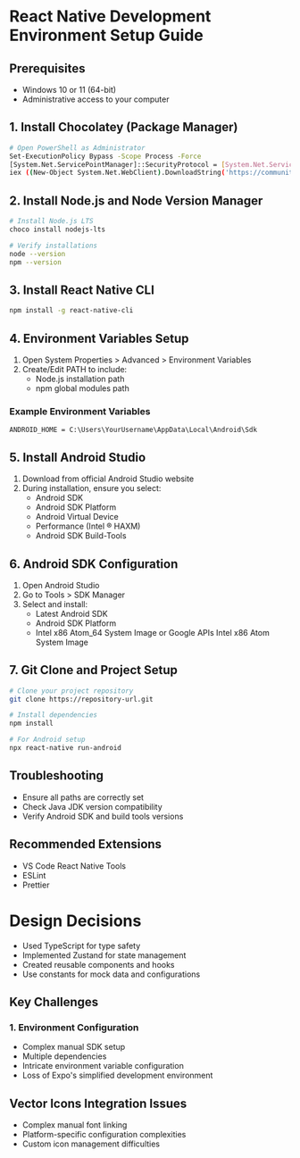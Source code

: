 # React Native Development Environment Setup Guide

## Prerequisites
- Windows 10 or 11 (64-bit)
- Administrative access to your computer

## 1. Install Chocolatey (Package Manager)
```bash
# Open PowerShell as Administrator
Set-ExecutionPolicy Bypass -Scope Process -Force
[System.Net.ServicePointManager]::SecurityProtocol = [System.Net.ServicePointManager]::SecurityProtocol -bor 3072
iex ((New-Object System.Net.WebClient).DownloadString('https://community.chocolatey.org/install.ps1'))
```

## 2. Install Node.js and Node Version Manager
```bash
# Install Node.js LTS
choco install nodejs-lts

# Verify installations
node --version
npm --version
```

## 3. Install React Native CLI
```bash
npm install -g react-native-cli
```

## 4. Environment Variables Setup
1. Open System Properties > Advanced > Environment Variables
2. Create/Edit PATH to include:
   - Node.js installation path
   - npm global modules path

### Example Environment Variables
```
ANDROID_HOME = C:\Users\YourUsername\AppData\Local\Android\Sdk
```

## 5. Install Android Studio
1. Download from official Android Studio website
2. During installation, ensure you select:
   - Android SDK
   - Android SDK Platform
   - Android Virtual Device
   - Performance (Intel ® HAXM)
   - Android SDK Build-Tools

## 6. Android SDK Configuration
1. Open Android Studio
2. Go to Tools > SDK Manager
3. Select and install:
   - Latest Android SDK
   - Android SDK Platform
   - Intel x86 Atom_64 System Image or Google APIs Intel x86 Atom System Image



## 7. Git Clone and Project Setup
```bash
# Clone your project repository
git clone https://repository-url.git

# Install dependencies
npm install

# For Android setup
npx react-native run-android
```

## Troubleshooting
- Ensure all paths are correctly set
- Check Java JDK version compatibility
- Verify Android SDK and build tools versions

## Recommended Extensions
- VS Code React Native Tools
- ESLint
- Prettier



# Design Decisions
- Used TypeScript for type safety
- Implemented Zustand for state management
- Created reusable components and hooks
- Use constants for mock data and configurations



## Key Challenges

### 1. Environment Configuration
- Complex manual SDK setup
- Multiple dependencies
- Intricate environment variable configuration
- Loss of Expo's simplified development environment


## Vector Icons Integration Issues


- Complex manual font linking
- Platform-specific configuration complexities
- Custom icon management difficulties
